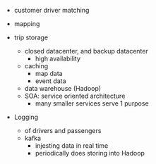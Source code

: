 - customer driver matching 
- mapping 
- trip storage 
  - closed datacenter, and backup datacenter 
    - high availability 
  - caching 
    - map data
    - event data 
  - data warehouse (Hadoop)
  - SOA: service oriented architecture 
    - many smaller services serve 1 purpose

- Logging 
  - of drivers and passengers 
  - kafka
    - injesting data in real time 
    - periodically does storing into Hadoop